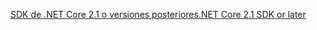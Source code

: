 [<span data-ttu-id="c2cf5-101">SDK de .NET Core 2.1 o versiones posteriores</span><span class="sxs-lookup"><span data-stu-id="c2cf5-101">.NET Core 2.1 SDK or later</span></span>](https://dotnet.microsoft.com/download/dotnet-core)
